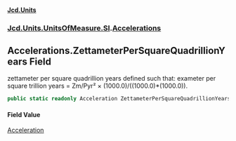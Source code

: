 #### [Jcd.Units](index 'index')
### [Jcd.Units.UnitsOfMeasure.SI](Jcd.Units.UnitsOfMeasure.SI 'Jcd.Units.UnitsOfMeasure.SI').[Accelerations](Accelerations 'Jcd.Units.UnitsOfMeasure.SI.Accelerations')

## Accelerations.ZettameterPerSquareQuadrillionYears Field

zettameter per square quadrillion years defined such that: exameter per square trillion years = Zm/Pyr² ×
(1000.0)/((1000.0)*(1000.0)).

```csharp
public static readonly Acceleration ZettameterPerSquareQuadrillionYears;
```

#### Field Value
[Acceleration](Acceleration 'Jcd.Units.UnitTypes.Acceleration')
